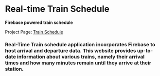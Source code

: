 # Real-time Train Schedule

**Firebase powered train schedule**

Project Page:
[Train Schedule](https://dragon-stark.github.io/Train-Time.io/)

### Real-Time Train schedule application incorporates Firebase to host arrival and departure data. This website provides up-to-date information about various trains, namely their arrival times and how many minutes remain until they arrive at their station.
